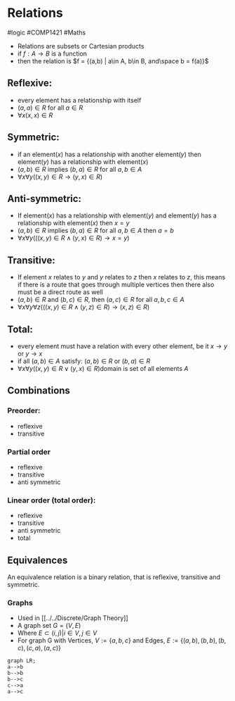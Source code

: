 # Relations
#logic #COMP1421 #Maths  
- Relations are subsets or Cartesian products
- if $f : A \rightarrow B$ is a function
- then the relation is $f = {(a,b) | a\in A, b\in B, and\space b = f(a)}$
## Reflexive:
- every element has a relationship with itself
- $(a,a)\in R$ for all $a\in R$
- $\forall x (x,x) \in R$ 
## Symmetric:
- if an element($x$) has a relationship with another element($y$) then element($y$) has a relationship with element($x$)
- $(a,b)\in R$ implies $(b,a)\in R$ for all $a,b\in A$
- $\forall x\forall y((x,y)\in R \rightarrow(y,x)\in R)$
## Anti-symmetric:
- If element($x$) has a relationship with element($y$) and element($y$) has a relationship with element($x$) then $x=y$
- $(a,b)\in R$ implies $(b,a)\in R$ for all $a,b\in A$ then $a=b$
- $\forall x\forall y(((x,y)\in R \wedge (y,x)\in R) \rightarrow x=y)$
## Transitive:
- If element $x$ relates to $y$ and $y$ relates to $z$ then $x$ relates to $z$, this means if there is a route that goes through multiple vertices then there also must be a direct route as well
- $(a,b)\in R$ and $(b,c)\in R$, then $(a,c)\in R$ for all $a,b,c \in A$
- $\forall x \forall y \forall z (((x,y) \in R \wedge (y,z) \in R ) \rightarrow (x,z) \in R)$
## Total:
- every element must have a relation with every other element, be it $x\rightarrow y$ or $y\rightarrow x$
- if all $(a,b) \in A$ satisfy: $(a,b) \in R$ or $(b,a) \in R$
- $\forall x \forall y ((x,y) \in R \vee (y,x) \in R)$domain is set of all elements $A$
## Combinations
### Preorder:
- reflexive
- transitive
### Partial order
- reflexive
- transitive
- anti symmetric
### Linear order (total order):
- reflexive
- transitive
- anti symmetric
- total

## Equivalences
 An equivalence relation is a binary relation, that is reflexive, transitive and symmetric.

### Graphs
- Used in [[../../Discrete/Graph Theory]]
- A graph set $G = (V,E)$
- Where $E\subset {(i, j) | i \in V , j \in V }$
- For graph G with Vertices, $V := \{a, b, c\}$ and Edges, $E := \{(a, b), (b, b), (b, c), (c, a), (a, c)\}$
```mermaid
graph LR;
a-->b
b-->b
b-->c
c-->a
a-->c
```
